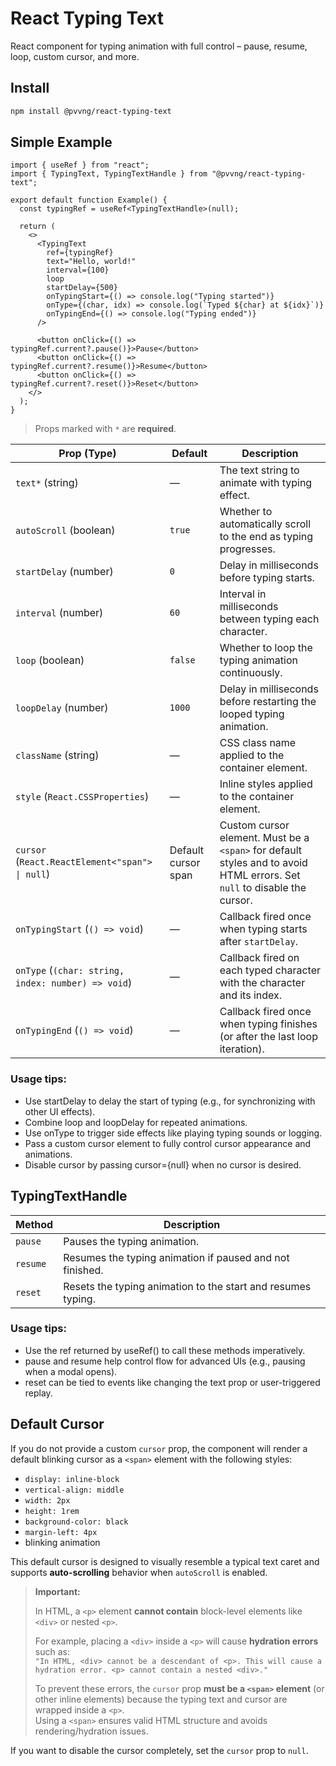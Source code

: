 # React Typing Text

React component for typing animation with full control – pause, resume, loop, custom cursor, and more.

## Install

```bash
npm install @pvvng/react-typing-text
```

## Simple Example

```tsx
import { useRef } from "react";
import { TypingText, TypingTextHandle } from "@pvvng/react-typing-text";

export default function Example() {
  const typingRef = useRef<TypingTextHandle>(null);

  return (
    <>
      <TypingText
        ref={typingRef}
        text="Hello, world!"
        interval={100}
        loop
        startDelay={500}
        onTypingStart={() => console.log("Typing started")}
        onType={(char, idx) => console.log(`Typed ${char} at ${idx}`)}
        onTypingEnd={() => console.log("Typing ended")}
      />

      <button onClick={() => typingRef.current?.pause()}>Pause</button>
      <button onClick={() => typingRef.current?.resume()}>Resume</button>
      <button onClick={() => typingRef.current?.reset()}>Reset</button>
    </>
  );
}
```

> Props marked with `*` are **required**.

| Prop (Type)                                        | Default             | Description                                                                                                              |
| -------------------------------------------------- | ------------------- | ------------------------------------------------------------------------------------------------------------------------ |
| `text*` (string)                                   | —                   | The text string to animate with typing effect.                                                                           |
| `autoScroll` (boolean)                             | `true`              | Whether to automatically scroll to the end as typing progresses.                                                         |
| `startDelay` (number)                              | `0`                 | Delay in milliseconds before typing starts.                                                                              |
| `interval` (number)                                | `60`                | Interval in milliseconds between typing each character.                                                                  |
| `loop` (boolean)                                   | `false`             | Whether to loop the typing animation continuously.                                                                       |
| `loopDelay` (number)                               | `1000`              | Delay in milliseconds before restarting the looped typing animation.                                                     |
| `className` (string)                               | —                   | CSS class name applied to the container element.                                                                         |
| `style` (`React.CSSProperties`)                    | —                   | Inline styles applied to the container element.                                                                          |
| `cursor` (`React.ReactElement<"span"> \| null`)    | Default cursor span | Custom cursor element. Must be a `<span>` for default styles and to avoid HTML errors. Set `null` to disable the cursor. |
| `onTypingStart` (`() => void`)                     | —                   | Callback fired once when typing starts after `startDelay`.                                                               |
| `onType` (`(char: string, index: number) => void`) | —                   | Callback fired on each typed character with the character and its index.                                                 |
| `onTypingEnd` (`() => void`)                       | —                   | Callback fired once when typing finishes (or after the last loop iteration).                                             |

### Usage tips:

- Use startDelay to delay the start of typing (e.g., for synchronizing with other UI effects).
- Combine loop and loopDelay for repeated animations.
- Use onType to trigger side effects like playing typing sounds or logging.
- Pass a custom <span> cursor element to fully control cursor appearance and animations.
- Disable cursor by passing cursor={null} when no cursor is desired.

## TypingTextHandle

| Method   | Description                                                  |
| -------- | ------------------------------------------------------------ |
| `pause`  | Pauses the typing animation.                                 |
| `resume` | Resumes the typing animation if paused and not finished.     |
| `reset`  | Resets the typing animation to the start and resumes typing. |

### Usage tips:

- Use the ref returned by useRef<TypingTextHandle>() to call these methods imperatively.
- pause and resume help control flow for advanced UIs (e.g., pausing when a modal opens).
- reset can be tied to events like changing the text prop or user-triggered replay.

## Default Cursor

If you do not provide a custom `cursor` prop, the component will render a default blinking cursor as a `<span>` element with the following styles:

- `display: inline-block`
- `vertical-align: middle`
- `width: 2px`
- `height: 1rem`
- `background-color: black`
- `margin-left: 4px`
- blinking animation

This default cursor is designed to visually resemble a typical text caret and supports **auto-scrolling** behavior when `autoScroll` is enabled.

> **Important:**
>
> In HTML, a `<p>` element **cannot contain** block-level elements like `<div>` or nested `<p>`.
>
> For example, placing a `<div>` inside a `<p>` will cause **hydration errors** such as:  
> `"In HTML, <div> cannot be a descendant of <p>. This will cause a hydration error. <p> cannot contain a nested <div>."`
>
> To prevent these errors, the `cursor` prop **must be a `<span>` element** (or other inline elements) because the typing text and cursor are wrapped inside a `<p>`.  
> Using a `<span>` ensures valid HTML structure and avoids rendering/hydration issues.

If you want to disable the cursor completely, set the `cursor` prop to `null`.
